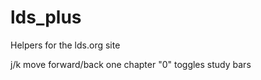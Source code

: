 lds_plus
========

Helpers for the lds.org site

j/k move forward/back one chapter
"0" toggles study bars